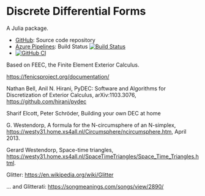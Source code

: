 # Discrete Differential Forms

A Julia package.

* [GitHub](https://github.com/eschnett/DDF.jl): Source code repository
* [Azure
  Pipelines](https://dev.azure.com/schnetter/DDF.jl/_build):
  Build Status [![Build
  Status](https://dev.azure.com/schnetter/DDF/_apis/build/status/eschnett.DDF.jl?branchName=master)](https://dev.azure.com/schnetter/DDF/_build?branchName=master)
* [![GitHub CI](https://github.com/eschnett/DDF.jl/workflows/CI/badge.svg)](https://github.com/eschnett/DDF.jl/actions)

Based on FEEC, the Finite Element Exterior Calculus.

https://fenicsproject.org/documentation/

Nathan Bell, Anil N. Hirani, PyDEC: Software and Algorithms for
Discretization of Exterior Calculus, arXiv:1103.3076,
<https://github.com/hirani/pydec>

Sharif Elcott, Peter Schröder, Building your own DEC at home

G. Westendorp, A formula for the N-circumsphere of an N-simplex,
<https://westy31.home.xs4all.nl/Circumsphere/ncircumsphere.htm>, April
2013.

Gerard Westendorp, Space-time triangles,
<https://westy31.home.xs4all.nl/SpaceTimeTriangles/Space_Time_Triangles.html>.



Glitter: https://en.wikipedia.org/wiki/Glitter

... and Glitterati: https://songmeanings.com/songs/view/2890/


